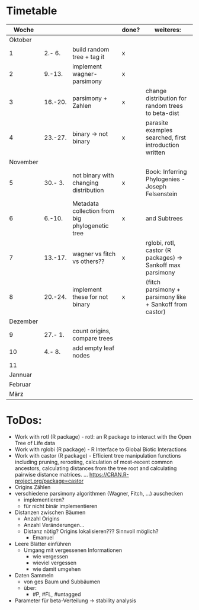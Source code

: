 # Timetable

|Woche|       |                             |done?|weiteres:
|-----|-------|-----------------------------|-----|---------
|Oktober
|1    | 2.- 6.|build random tree + tag it   | x | 
|2    | 9.-13.|implement wagner-parsimony   | x |
|3    |16.-20.|parsimony + Zahlen           | x | change distribution for random trees to beta-dist
|4    |23.-27.|binary -> not binary         | x | parasite examples searched, first introduction written
|November
|5    |30.- 3.|not binary with changing distribution| x | Book: Inferring Phylogenies - Joseph Felsenstein
|6    | 6.-10.|Metadata collection from big phylogenetic tree | x | and Subtrees
|7    |13.-17.|wagner vs fitch vs others??  | x | rglobi, rotl, castor (R packages) -> Sankoff max parsimony
|8    |20.-24.|implement these for not binary| x | (fitch parsimony + parsimony like + Sankoff from castor)
|Dezember
|9    |27.- 1.|count origins, compare trees|   |
|10   | 4.- 8.|add empty leaf nodes |   |
|11   |||   |
|Jannuar
|Februar
|März

# ToDos:
* Work with rotl (R package) - rotl: an R package to interact with the Open Tree of Life data
* Work with rglobi (R package) - R Interface to Global Biotic Interactions
* Work with castor (R package) - Efficient tree manipulation functions including pruning, rerooting, calculation of most-recent common ancestors, calculating distances from the tree root and calculating pairwise distance matrices. ... https://CRAN.R-project.org/package=castor 
* Origins Zählen
* verschiedene parsimony algorithmen (Wagner, Fitch, ...) auschecken
    * implementieren?
    * für nicht binär implementieren
* Distanzen zwischen Bäumen
    * Anzahl Origins
    * Anzahl Veränderungen...
    * Distanz nötig? Origins lokalisieren??? Sinnvoll möglich?
        * Emanuel
* Leere Blätter einführen
    * Umgang mit vergessenen Informationen
        * wie vergessen
        * wieviel vergessen
        * wie damit umgehen
* Daten Sammeln
    * von ges Baum und Subbäumen
    * über:
        * #P, #FL, #untagged
* Parameter für beta-Verteilung -> stability analysis
